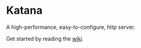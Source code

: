 # Katana

A high-performance, easy-to-configure, http server.

Get started by reading the [wiki](https://github.com/Casterlabs/Katana/wiki).
